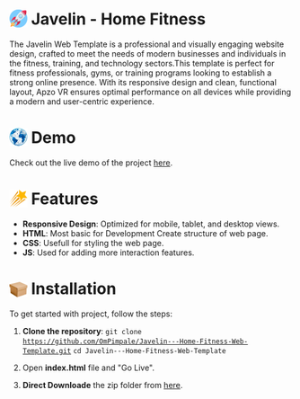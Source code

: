 # <img src="./images/background/rocket-background-flat-style-b.png" style="width:32px;margin-bottom:-5px"> Javelin - Home Fitness

The Javelin Web Template is a professional and visually engaging website design, crafted to meet the needs of modern businesses and individuals in the fitness, training, and technology sectors.This template is perfect for fitness professionals, gyms, or training programs looking to establish a strong online presence. With its responsive design and clean, functional layout, Apzo VR ensures optimal performance on all devices while providing a modern and user-centric experience.

# <img src="./images/background/3d-rendering-connected-earth-global-network-b.png" style="width:32px;margin-bottom:-5px"> Demo

Check out the live demo of the project <a href="https://ompimpale.github.io/Javelin---Home-Fitness-Web-Template/">here</a>.

# <img src="./images/background/rb_6329.png" style="width:32px;margin-bottom:-5px"> Features

<ul>
<li><strong>Responsive Design</strong>: Optimized for mobile, tablet, and desktop views.</li>
<li><strong>HTML</strong>: Most basic for Development Create structure of web page.</li>
<li><strong>CSS</strong>: Usefull for styling the web page.</li>
<li><strong>JS</strong>: Used for adding more interaction features.</li>
</ul>

# <img src="./images/background/brown-cardboard-gift-box-packaging-design.png" style="width:32px;margin-bottom:-5px"> Installation

To get started with project, follow the steps:

1. <strong>Clone the repository</strong>:
   <code>git clone https://github.com/OmPimpale/Javelin---Home-Fitness-Web-Template.git</code>
   <code>cd Javelin---Home-Fitness-Web-Template</code>

2. Open <strong>index.html</strong> file and "Go Live".

3. <strong>Direct Downloade</strong> the zip folder from <a href="https://github.com/OmPimpale/Javelin---Home-Fitness-Web-Template.git">here</a>.
